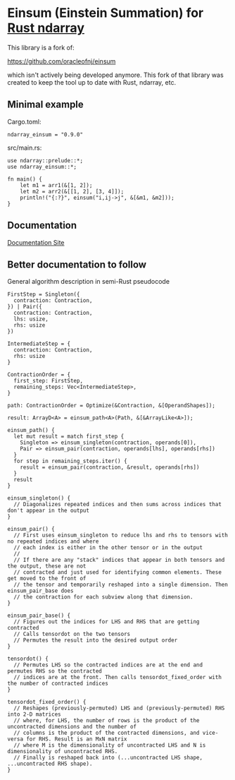 # Einsum (Einstein Summation) for [Rust ndarray](https://docs.rs/ndarray/)

This library is a fork of:

https://github.com/oracleofnj/einsum

which isn't actively being developed anymore. This fork of that library was
created to keep the tool up to date with Rust, ndarray, etc.

## Minimal example

Cargo.toml:

```
ndarray_einsum = "0.9.0"
```

src/main.rs:

```
use ndarray::prelude::*;
use ndarray_einsum::*;

fn main() {
    let m1 = arr1(&[1, 2]);
    let m2 = arr2(&[[1, 2], [3, 4]]);
    println!("{:?}", einsum("i,ij->j", &[&m1, &m2]));
}
```

## Documentation

[Documentation Site](https://docs.rs/ndarray_einsum/)

## Better documentation to follow

General algorithm description in semi-Rust pseudocode

```
FirstStep = Singleton({
  contraction: Contraction,
}) | Pair({
  contraction: Contraction,
  lhs: usize,
  rhs: usize
})

IntermediateStep = {
  contraction: Contraction,
  rhs: usize
}

ContractionOrder = {
  first_step: FirstStep,
  remaining_steps: Vec<IntermediateStep>,
}

path: ContractionOrder = Optimize(&Contraction, &[OperandShapes]);

result: ArrayD<A> = einsum_path<A>(Path, &[&ArrayLike<A>]);

einsum_path() {
  let mut result = match first_step {
    Singleton => einsum_singleton(contraction, operands[0]),
    Pair => einsum_pair(contraction, operands[lhs], operands[rhs])
  }
  for step in remaining_steps.iter() {
    result = einsum_pair(contraction, &result, operands[rhs])
  }
  result
}

einsum_singleton() {
  // Diagonalizes repeated indices and then sums across indices that don't appear in the output
}

einsum_pair() {
  // First uses einsum_singleton to reduce lhs and rhs to tensors with no repeated indices and where
  // each index is either in the other tensor or in the output
  //
  // If there are any "stack" indices that appear in both tensors and the output, these are not
  // contracted and just used for identifying common elements. These get moved to the front of
  // the tensor and temporarily reshaped into a single dimension. Then einsum_pair_base does
  // the contraction for each subview along that dimension.
}

einsum_pair_base() {
  // Figures out the indices for LHS and RHS that are getting contracted
  // Calls tensordot on the two tensors
  // Permutes the result into the desired output order
}

tensordot() {
  // Permutes LHS so the contracted indices are at the end and permutes RHS so the contracted
  // indices are at the front. Then calls tensordot_fixed_order with the number of contracted indices
}

tensordot_fixed_order() {
  // Reshapes (previously-permuted) LHS and (previously-permuted) RHS into 2-D matrices
  // where, for LHS, the number of rows is the product of the uncontracted dimensions and the number of
  // columns is the product of the contracted dimensions, and vice-versa for RHS. Result is an MxN matrix
  // where M is the dimensionality of uncontracted LHS and N is dimensionality of uncontracted RHS.
  // Finally is reshaped back into (...uncontracted LHS shape, ...uncontracted RHS shape).
}
```
